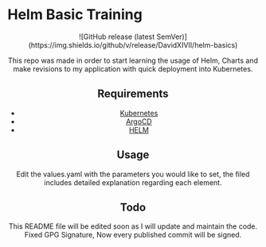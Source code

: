 # Helm Basic Training
<div align="center">
![GitHub release (latest SemVer)](https://img.shields.io/github/v/release/DavidXIVII/helm-basics)

This repo was made in order to start learning the usage of Helm, Charts and make revisions to my application
with quick deployment into Kubernetes.

## Requirements
* [Kubernetes](https://kubernetes.io/)
* [ArgoCD](https://argo-cd.readthedocs.io/en/stable/)
* [HELM](https://helm.sh/)

## Usage
Edit the values.yaml with the parameters you would like to set, the filed includes detailed explanation regarding each
element.

## Todo
This README file will be edited soon as I will update and maintain the code.
Fixed GPG Signature, Now every published commit will be signed.
</div> 